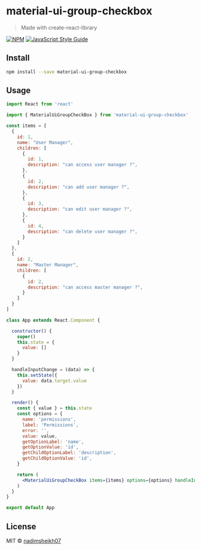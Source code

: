 # material-ui-group-checkbox

> Made with create-react-library

[![NPM](https://img.shields.io/npm/v/material-ui-group-checkbox.svg)](https://www.npmjs.com/package/material-ui-group-checkbox) [![JavaScript Style Guide](https://img.shields.io/badge/code_style-standard-brightgreen.svg)](https://standardjs.com)

## Install

```bash
npm install --save material-ui-group-checkbox
```

## Usage

```jsx
import React from 'react'

import { MaterialUiGroupCheckBox } from 'material-ui-group-checkbox'

const items = [
  {
    id: 1,
    name: "User Manager",
    children: [
      {
        id: 1,
        description: "can access user manager ?",
      },
      {
        id: 2,
        description: "can add user manager ?",
      },
      {
        id: 3,
        description: "can edit user manager ?",
      },
      {
        id: 4,
        description: "can delete user manager ?",
      }
    ]
  },
  {
    id: 2,
    name: "Master Manager",
    children: [
      {
        id: 2,
        description: "can access master manager ?",
      }
    ]
  }
]

class App extends React.Component {

  constructor() {
    super()
    this.state = {
      value: []
    }
  }

  handleInputChange = (data) => {
    this.setState({
      value: data.target.value
    })
  }

  render() {
    const { value } = this.state
    const options = {
      name: 'permissions',
      label: 'Permissions',
      error: '',
      value: value,
      getOptionLabel: 'name',
      getOptionValue: 'id',
      getChildOptionLabel: 'description',
      getChildOptionValue: 'id',
    }

    return (
      <MaterialUiGroupCheckBox items={items} options={options} handleInputChange={this.handleInputChange} />
    )
  }
}

export default App

```

## License

MIT © [nadimsheikh07](https://github.com/nadimsheikh07)
